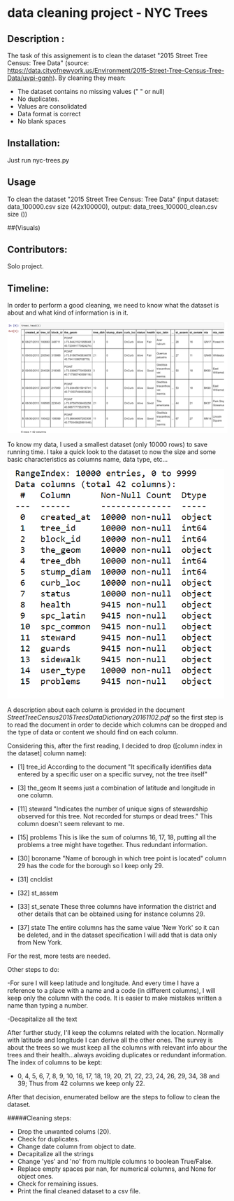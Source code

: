 # data cleaning project - NYC Trees

## Description :
The task of this assignement is to clean the dataset "2015 Street Tree Census: Tree Data"
(source: https://data.cityofnewyork.us/Environment/2015-Street-Tree-Census-Tree-Data/uvpi-gqnh). By cleaning they mean:
- The dataset contains no missing values (" " or null)
- No duplicates.
- Values are consolidated
- Data format is correct
- No blank spaces

## Installation:
Just run nyc-trees.py

## Usage 
To clean the dataset "2015 Street Tree Census: Tree Data" (input dataset:  data_100000.csv size (42x100000), output: data_trees_100000_clean.csv size ())

##(Visuals)

## Contributors:
Solo project.

## Timeline:
In order to perform a good cleaning, we need to know what the dataset is about and what kind of information is in it. 

![dataset](table.png)

To know my data, I used a smallest dataset (only 10000 rows) to save running time.
I take a quick look to the dataset to now the size and some basic characteristics as columns name, data type, etc...

![info](dataset_info.png)

A description about each column is provided in the document *StreetTreeCensus2015TreesDataDictionary20161102.pdf* so the first step is to read the document in order
to decide which columns can be dropped and the type of data or content we should find on each column.

Considering this, after the first reading, I decided to drop ([column index in the dataset] column name):
* [1] tree_id 
According to the document "It specifically identifies data entered by a specific user on a specific survey, not the tree itself"

* [3] the_geom
It seems just a combination of latitude and longitude in one column.

* [11] steward
"Indicates the number of unique signs of stewardship observed for this tree. Not recorded for stumps or dead trees." This column doesn't seem relevant to me.

* [15] problems
This is like the sum of columns 16, 17, 18, putting all the problems a tree might have together. Thus redundant information.

* [30] boroname
"Name of borough in which tree point is located" column 29 has the code for the borough so I keep only 29.

* [31] cncldist

* [32] st_assem

* [33] st_senate
These three columns have information the district and other details that can be obtained using for instance columns 29.

* [37] state
The entire columns has the same value 'New York' so it can be deleted, and in the dataset specification I will add that is data only from New York.

For the rest, more tests are needed.

Other steps to do:

-For sure I will keep latitude and longitude. And every time I have a reference to a place with a name and a code (in different columns), I will keep only the column with the code. It is easier to make mistakes written a name than typing a number.

-Decapitalize all the text

After further study, I'll keep the columns related with the location. Normally with latitude and longitude I can derive all the other ones. The survey is about the trees so we must keep all the columns with relevant info abour the trees and their health...always avoiding duplicates or redundant information. The index of columns to be kept:
- 0, 4, 5, 6, 7, 8, 9, 10, 16, 17, 18, 19, 20, 21, 22, 23, 24, 26, 29, 34, 38 and 39; Thus from 42 columns we keep only 22.

After that decision, enumerated bellow are the steps to follow to clean the dataset.

#####Cleaning steps: 

- Drop the unwanted colums (20).
- Check for duplicates.
- Change date column from object to date.
- Decapitalize all the strings
- Change 'yes' and 'no' from multiple columns to boolean True/False.
- Replace empty spaces par nan, for numerical columns, and None for object ones.
- Check for remaining issues.
- Print the final cleaned dataset to a csv file.
